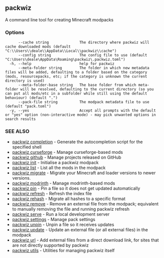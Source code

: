 ## packwiz

A command line tool for creating Minecraft modpacks

### Options

```
      --cache string              The directory where packwiz will cache downloaded mods (default "C:\\Users\\deale\\AppData\\Local\\packwiz\\cache")
      --config string             The config file to use (default "C:\Users\deale\AppData\Roaming\packwiz\.packwiz.toml")
  -h, --help                      help for packwiz
      --meta-folder string        The folder in which new metadata files will be added, defaulting to a folder based on the category (mods, resourcepacks, etc; if the category is unknown the current directory is used)
      --meta-folder-base string   The base folder from which meta-folder will be resolved, defaulting to the current directory (so you can put all mods/etc in a subfolder while still using the default behaviour) (default ".")
      --pack-file string          The modpack metadata file to use (default "pack.toml")
  -y, --yes                       Accept all prompts with the default or "yes" option (non-interactive mode) - may pick unwanted options in search results
```

### SEE ALSO

* [packwiz completion](packwiz_completion.md)	 - Generate the autocompletion script for the specified shell
* [packwiz curseforge](packwiz_curseforge.md)	 - Manage curseforge-based mods
* [packwiz github](packwiz_github.md)	 - Manage projects released on GitHub
* [packwiz init](packwiz_init.md)	 - Initialise a packwiz modpack
* [packwiz list](packwiz_list.md)	 - List all the mods in the modpack
* [packwiz migrate](packwiz_migrate.md)	 - Migrate your Minecraft and loader versions to newer versions.
* [packwiz modrinth](packwiz_modrinth.md)	 - Manage modrinth-based mods
* [packwiz pin](packwiz_pin.md)	 - Pin a file so it does not get updated automatically
* [packwiz refresh](packwiz_refresh.md)	 - Refresh the index file
* [packwiz rehash](packwiz_rehash.md)	 - Migrate all hashes to a specific format
* [packwiz remove](packwiz_remove.md)	 - Remove an external file from the modpack; equivalent to manually removing the file and running packwiz refresh
* [packwiz serve](packwiz_serve.md)	 - Run a local development server
* [packwiz settings](packwiz_settings.md)	 - Manage pack settings
* [packwiz unpin](packwiz_unpin.md)	 - Unpin a file so it receives updates
* [packwiz update](packwiz_update.md)	 - Update an external file (or all external files) in the modpack
* [packwiz url](packwiz_url.md)	 - Add external files from a direct download link, for sites that are not directly supported by packwiz
* [packwiz utils](packwiz_utils.md)	 - Utilities for managing packwiz itself

